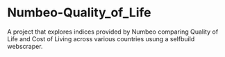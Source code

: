 # Numbeo-Quality_of_Life
A project that explores indices provided by Numbeo comparing Quality of Life and Cost of Living across various countries usung a selfbuild webscraper.
